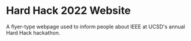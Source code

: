 # Hard Hack 2022 Website

A flyer-type webpage used to inform people about IEEE at UCSD's annual Hard Hack hackathon. 
